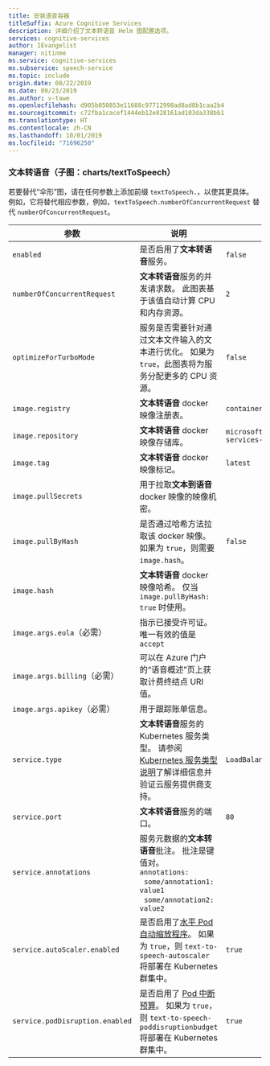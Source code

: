 ```yaml
---
title: 安装语音容器
titleSuffix: Azure Cognitive Services
description: 详细介绍了文本转语音 Helm 图配置选项。
services: cognitive-services
author: IEvangelist
manager: nitinme
ms.service: cognitive-services
ms.subservice: speech-service
ms.topic: include
origin.date: 08/22/2019
ms.date: 09/23/2019
ms.author: v-tawe
ms.openlocfilehash: d905b050853e11688c97712998ad8ad8b1caa2b4
ms.sourcegitcommit: c72fba1cacef1444eb12e828161ad103da338bb1
ms.translationtype: HT
ms.contentlocale: zh-CN
ms.lasthandoff: 10/01/2019
ms.locfileid: "71696250"
---
```

### <a name="text-to-speech-sub-chart-chartstexttospeech"></a>文本转语音（子图：charts/textToSpeech）

若要替代“伞形”图，请在任何参数上添加前缀 `textToSpeech.`，以使其更具体。 例如，它将替代相应参数，例如，`textToSpeech.numberOfConcurrentRequest` 替代 `numberOfConcurrentRequest`。

|参数|说明|默认|
| -- | -- | -- |
| `enabled` | 是否启用了**文本转语音**服务。 | `false` |
| `numberOfConcurrentRequest` | **文本转语音**服务的并发请求数。 此图表基于该值自动计算 CPU 和内存资源。 | `2` |
| `optimizeForTurboMode`| 服务是否需要针对通过文本文件输入的文本进行优化。 如果为 `true`，此图表将为服务分配更多的 CPU 资源。 | `false` |
| `image.registry`| **文本转语音** docker 映像注册表。 | `containerpreview.azurecr.io` |
| `image.repository` | **文本转语音** docker 映像存储库。 | `microsoft/cognitive-services-text-to-speech` |
| `image.tag` | **文本转语音** docker 映像标记。 | `latest` |
| `image.pullSecrets` | 用于拉取**文本到语音** docker 映像的映像机密。 | |
| `image.pullByHash`| 是否通过哈希方法拉取该 docker 映像。 如果为 `true`，则需要 `image.hash`。 | `false` |
| `image.hash`| **文本转语音** docker 映像哈希。 仅当 `image.pullByHash: true` 时使用。  | |
| `image.args.eula`（必需） | 指示已接受许可证。 唯一有效的值是 `accept` | |
| `image.args.billing`（必需） | 可以在 Azure 门户的“语音概述”页上获取计费终结点 URI 值。 | |
| `image.args.apikey`（必需） | 用于跟踪账单信息。 ||
| `service.type` | **文本转语音**服务的 Kubernetes 服务类型。 请参阅 [Kubernetes 服务类型说明](https://kubernetes.io/docs/concepts/services-networking/service/)了解详细信息并验证云服务提供商支持。 | `LoadBalancer` |
| `service.port`|  **文本转语音**服务的端口。 | `80` |
| `service.annotations` | 服务元数据的**文本转语音**批注。 批注是键值对。 <br>`annotations:`<br>&nbsp;&nbsp;`some/annotation1: value1`<br>&nbsp;&nbsp;`some/annotation2: value2` | |
| `service.autoScaler.enabled` | 是否启用了[水平 Pod 自动缩放程序](https://kubernetes.io/docs/tasks/run-application/horizontal-pod-autoscale/)。 如果为 `true`，则 `text-to-speech-autoscaler` 将部署在 Kubernetes 群集中。 | `true` |
| `service.podDisruption.enabled` | 是否启用了 [Pod 中断预算](https://kubernetes.io/docs/concepts/workloads/pods/disruptions/)。 如果为 `true`，则 `text-to-speech-poddisruptionbudget` 将部署在 Kubernetes 群集中。 | `true` |